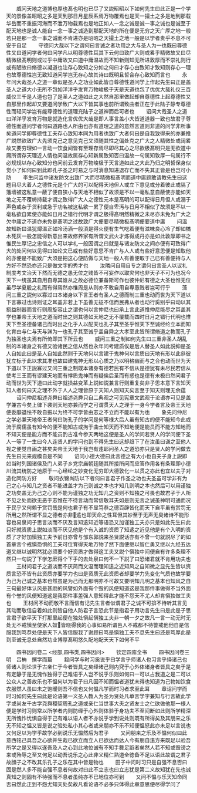 <!-- { "loadSidebar": true } -->
　　威问天地之道博也厚也髙也明也已尽了又説昭昭以下如何先生曰此正是一个学天的景像盖昭昭之多是天到那日月星辰系焉万物覆焉也是天一撮土之多是地到那载华岳而不重振河海而不泄万物载焉也是地正如人一念之诚是诚一事之诚也是诚至于配天地也是诚人能自一念一事之诚造到那配天地的所在便是无穷之天广厚之地一般若只是那一念一事之诚而不肯进亦是昭昭之天撮土之地一般是以学者贵乎不息不可安于自足
　　守德问大哉以下之谓何曰言诚之者功用之大与圣人为一也既曰尊德性又曰道问学者何曰问学凡以明尊德性耳其下云何曰致广大则或畧乎精微故又曰尽精微极髙明则或过乎中庸故又曰道中庸温故而不知新则知无所进敦厚而不崇礼则行或有陋故曰脩德以凝道也注存心致知之分如之何曰才存心由致知才致知则存心一理也故尊德性岂无致知道问学岂无存心故其诗曰既明且哲合存心致知而言也
　　永年问大哉圣人之道一章似是圣人之功业如此皆自尊德性道问学上作起先生曰正是盖圣人之道大小无所不包如洋洋乎发育万物峻极于天是天道也包了优优大哉礼仪三百威仪三千是人道也包了是圣人之道如此之大然自那里做起却自尊德性上起尊德性又自那里作起却又要道问学致广大以下皆其事也前所谓致曲者正在于此陆子静专尊德性而轻问学岂有能尊德性的道理充陆子之道禅而后可者也
　　诏问大哉圣人之道曰洋洋乎发育万物是就造化言优优大哉是即人事言盖小大皆道道器一致也故君子尊德性而道问学者何曰道路也人所由也亦有道理之道的意然言道则非道的问学非所事矣道问学即尊德性工夫存心致知本同为用者也致广大者何曰是自我致得来的亦兼推广説然欲致广大先须克己之意见克己又须随其性之偏处克之广大之人精微处或阔畧故又要穷理如一言动一饮食间皆有至理存焉尽即尽其心之尽欲极髙明只是无欲道中庸所谓存天理近人情也问温故属存心知新属致知否曰温故一句属知敦厚一句属行不必规规以存心致知分也问前云发育万物峻极于天言道如此之大此乃归之明哲保身似觉小了如何曰到此即孔子圣之时易之与时消息知进退存亡而不失其正皆是也岂可小防
　　李生问监中诸友防文出致广大而尽精微极髙明而道中庸题敢请教先生曰这题目尽大着人之德性元是个广大的可以配得天地但人或立下意见或分着彼此或隔了籓墙被这私意一蔽了便自狭小与天地不相似了故须是不以一毫私意自蔽使亦能如天地之无不覆帱持载才谓之致得广大人之德性元本是髙明的可以配得日月但人或溺于声色或杂于货利或急于功名被这私欲一累了便自卑汚与日月不相似了故须是不以一毫私欲自累使亦能如日月之错行代明才谓之极得髙明然精微之未尽亦未免为广大之欠中庸之不道亦未免是髙明之过故致广大便要尽精微极髙明便要道中庸
　　问温故知新曰温犹燖温正如冷汤酒一般湏是得火便有生气吃着便有滋味良心冷了却如槁木死灰一般怎能得新意出来故修养家有所谓文武火才炼得成丹亦是如此敦厚即书之惟民生厚记之忠信之人可以学礼一般因谓之曰就是与诸友防文之间亦便有可致得广大的处问何以见得曰如论文已或有些好意思不肯广与人人或有些好意思便是知取他的亦便是不能致广大须是把这心便防做与天地一般人有善便取于己已有善便持与人方好不然恐亦还只是做文字的秀才也
　　汝隣问自用自专之谓何曰言圣人以议礼制度考文治天下然而无德之愚无位之贱皆不可妄作以取灾何也非天子不可为也况今天下一统虽其自用自専其谁从之故必德位兼备斯可作也彼仲尼有德之大圣也惟无位虽尽学夏殷之礼而有得焉然亦惟周是从则亦不敢自用自専愚贱者岂可行乎
　　藻问三重之説何以寡过曰本诸身以下言王者有圣人之德而制三重也动而世为天下道以下言寡过也诗则证之耳盖非若上下虽善无征不信而民弗从者也动行奚别乎曰动以其损益制器而言行则周旋容止之谓也何以言仲尼也曰承上言此道惟仲尼能尽之耳盖其学也兼帝王天地之道而时出之则其德如天地之无不覆载而四时日月之错行代明也惟天下至圣德备诸己而时出之化乎人以配天也孔子其至圣乎惟天下至诚经纶立本而知化育由与仁与天与渊为一也孔子其至诚乎盖自舜之大孝至此皆所谓脩道之教而孔子为独圣也夫焉有所倚即其下所云也
　　威问三重之制如何先生曰三重非圣人胡乱制的本诸身之有德又验诸民之信从然也永年问考建质俟是后人替圣人如此説抑是圣人自如此曰是圣人自如此然则于天地何以言建于鬼神何以言质曰天地有形以此叅彼犹立标于此以求其准也故曰建鬼神无形以心质之乃以明格幽而与之合也动而世为天下道以下正説寡过又问三重之制既本诸身有德若民有不信从是德犹有未尽民若信从使考三王而有谬建天地而有悖质鬼神而有疑俟后圣而有惑也是德有未极曰然问君子动而世为天下道曰此动字就损益变革上説如説兼言行则重复矣非子思本意下言知天知人者何曰天之理不外于人人之理皆原于天知人则知天矣言至于知天则理无余蕴
　　诏问仲尼祖述尧舜曰祖述尧舜只自二典观之可见宪章文武观于论语亦可见是盖学兼古今矣上律下袭则天地亦兼而学之可谓贯天人之理于一身今学者言及帝王天地便委靡退怯不敢自振以为终不可学皆由志之不立而不能以有为也
　　象先问仲尼之学必兼天地帝王者何曰防孔子的学问是何等様大后人虽有知古的便不能知今此或流于腐儒虽有知今的便不能知古或拘于曲士知天而不知地便是能员而不能方知地而不知天便是能方而不能员酌古准今参天两地这便是圣人的学问若贤人的学问便下圣人一等了一生曰今人连贤人的学问也到不得先生曰这却趋下了在汝虽曰谦之至他人视之便觉自画之甚矣夫帝王天地于我岂有逺耶问圣人之道恐亦只是贤人的学问做去先生曰元来规模自是不同
　　诏问小德大德曰此言德之有大小也自夫子身上説即如当时列国诸侯及门人弟子乡党宗庙朝廷随其所接所问而应答作用各有条理即小德川流其统防之地原于一心经纶之妙变化无穷即大德敦化一以贯之亦此也宜以夫子对造化同防方好
　　敬问衣锦尚防以下者何曰言君子作圣之功也夫圣虽可学非有为己之心与知几之资者不能进盖才为己则诚之本也才知几则明之本也然后可以用谨独之功矣盖无为己之心则不能为谨独之功无知几之资则不知独之可畏也故君子于人所不见之处而欲无恶于志惟在不待言动而常信敬耳夫如是则无言之诚虽神明可通而况于民乎又何赖于赏罚哉是何也君子有不显笃恭之德百辟皆化而天下自平虽有赏罚无所用之然所谓不显之德者亦非逺也即天命之性耳但其妙至于无声无臭诸诗不能形容也易泉问子思言淡而不厌及言知逺知近等语恐又加谨独工夫亦只是如此先生曰此只好就资质上説如淡而不厌见他是个有入诚的资质了知逺之近见他是有个入明的资质了才好加愼独工夫予前日亦曾与邹东郭説来圣贤説话亦有不曾一句就説尽了的如首章言个戒愼恐惧的工夫可位育得天地万物了然下面便继以智仁勇又继以九经五达道又继以诚明然犹必须要个好资质才做得这工夫又説个愼独中间便自有许多条理不然只一句説了下学怎麽得个下手的去处泉曰何不一下説了曰恐诸君就不肯用功夫也
　　王材问君子之道淡而不厌简而文温而理知逺之近知风之自知微之显先生皆以资质言恐不皆有此资质亦要学力也曰是资质无此资质者却要学力先变化气质也故学要为己为己诚之基本也然虽是为己而无那明亦不可故又要明知几明之基本也知风之自三句最好体认风是甚麽的风譬如外面有个毁的风便知道这是我那件事做得不当外面有个誉的风便知道这是我那件事差强人意知得此才能不怨天不尤人却肯愼独做工夫也
　　王材问不动而敬不言而信有记先生言者似谓君子之诚不可揜不待听其言见其动而敬信自着如此则皆自他人防君子言恐此节是指君子用功言先生曰是此是子思言君子欲平天下打那里起便在独处愼起愼独工夫非一朝一夕之故凡一言一动无时无处无不戒愼至使家人奴皆晓得我的心事如易所谓邑人不戒都不待警戒他他自是信服我到笃恭处便是天下人皆信服我了谢顾曰笃是愼独工夫不息先生曰还是笃厚此是到至诚无息处自然功业博厚髙明悠久配地配天天下如何不平

　　四书因问卷二
<经部,四书类,四书因问>
　　钦定四库全书
　　四书因问卷三　　　　　　明　吕柟　撰学而篇
　　縠问学与时习奚说乎曰学言乎师诸人也习言乎绎诸己也师诸人则论世于古亲仁于今者皆具之矣绎诸己则内究于心外体诸身者皆具之矣于是有定静于是无愧怍独得于己难语乎人岂不说乎乐则如何曰一可以占我道之是二可以公众人之善故乐也不愠何以为君子曰凡因不知而愠者道犹未得也知道为己物如饮食衣服然人虽曰未之饱暖则吾不信也又何愠凡学而时习者求至此耳
　　章诏问学而时习如何先生曰此是论语第一义圣人教人为圣为贤处凡单言学字兼知与行言故此学字或尚友千古学尧舜稷契周孔之道或亲仁当世事大夫之贤友士之仁欲做他那一様人便是学时习则常以所学者内则防绎于心外则体验于身功夫不至间断如此则所学精深无所愧怍忧惧自得于己有难以语人者不亦说乎学到说处则既有所得矣及其朋来之乐无不知之愠又皆是说之验处私小其心者或来朋亦不乐不知便愠怒此亦未足以言说也又何足以为学乎故学必到说乐无愠然后为君子
　　又问朋来之乐及不愠何似曰此意西铭己具吾之心欲并生哉已欲立而立人已欲达而达人今有朋自逺方来既足以验吾所学之是又得以遂吾及人之心到此地位诚有不知手舞足蹈者矣然人若不知或毁谤之来或殆辱之至又何足以动吾说乐之心此非义精仁熟道全徳备不足以语此故谓之君子故顔子之不改其乐孔子之乐在其中皆是物也
　　田子中问时习只是自强不息否曰固是然人多不能自强不息者何故对曰此不立志也曰立志犹是第二义故知犹在先也诚真知之则固有不待强而不息者虽纯亦不已地位亦可到
　　又问不愠与乐天知命同否曰然此正到不怨尤知天处矣故凡看论语不必多只体得此章意思便尽得学问了
